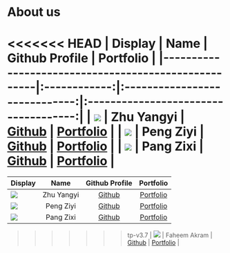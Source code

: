 # About us
<<<<<<< HEAD
| Display                                             |     Name     |        Github Profile         |              Portfolio               |
|-----------------------------------------------------|:------------:|:-----------------------------:|:------------------------------------:|
| ![](https://via.placeholder.com/100.png?text=Photo) |  Zhu Yangyi  | [Github](https://github.com/) | [Portfolio](team/yangyi-zhu.md) |
| ![](https://via.placeholder.com/100.png?text=Photo) |  Peng Ziyi   | [Github](https://github.com/) |   [Portfolio](team/lukapeng77.md)    |
| ![](https://via.placeholder.com/100.png?text=Photo) |  Pang Zixi   | [Github](https://github.com/) |  [Portfolio](team/johndoe.md)   |
=======

| Display                                             |     Name     |        Github Profile         |              Portfolio               |
|-----------------------------------------------------|:------------:|:-----------------------------:|:------------------------------------:|
| ![](https://via.placeholder.com/100.png?text=Photo) |  Zhu Yangyi  | [Github](https://github.com/) | [Portfolio](docs/team/yangyi-zhu.md) |
| ![](https://via.placeholder.com/100.png?text=Photo) |  Peng Ziyi   | [Github](https://github.com/) |   [Portfolio](team/lukapeng77.md)    |
| ![](https://via.placeholder.com/100.png?text=Photo) |  Pang Zixi   | [Github](https://github.com/) |  [Portfolio](docs/team/johndoe.md)   |
>>>>>>> tp-v3.7
| ![](https://via.placeholder.com/100.png?text=Photo) | Faheem Akram | [Github](https://github.com/) |  [Portfolio](docs/team/johndoe.md)   |
